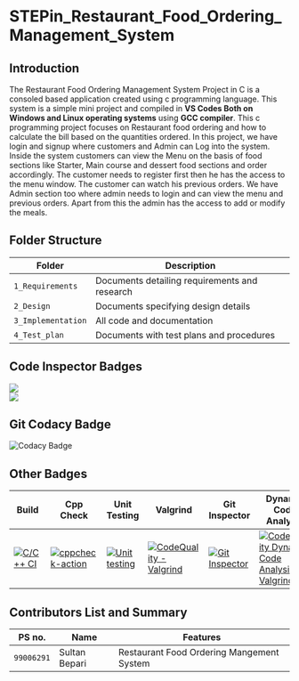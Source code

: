 # STEPin_Restaurant_Food_Ordering_Management_System
## Introduction
The Restaurant Food Ordering Management System Project in C is a consoled based application created using c programming language. This system is a simple mini project and compiled in **VS Codes Both on Windows and Linux operating systems** using **GCC compiler**. This c programming project focuses on Restaurant food ordering and how to calculate the bill based on the quantities ordered. In this project, we have login and signup where customers and Admin can Log into the system. Inside the system customers can view the Menu on the basis of food sections like Starter, Main course and dessert food sections and order accordingly. The customer needs to register first then he has the access to the menu window. The customer can watch his previous orders. We have Admin section too where admin needs to login and can view the menu and previous orders. Apart from this the admin has the access to add or modify the meals.


## Folder Structure
|Folder             | Description |
|-------------------| -----------------------------------------|
| `1_Requirements`   | Documents detailing requirements and research|
| `2_Design`         | Documents specifying design details|
| `3_Implementation` | All code and documentation|
| `4_Test_plan`      | Documents with test plans and procedures|

## Code Inspector Badges

![](https://www.code-inspector.com/project/27306/score/svg)<br />![](https://www.code-inspector.com/project/27306/status/svg)

## Git Codacy Badge

![Codacy Badge](https://app.codacy.com/project/badge/Grade/41b77a387bf148f19aba02d17c86497a)

## Other Badges

| Build | Cpp Check | Unit Testing | Valgrind | Git Inspector | Dynamic Code Analysis |
| ----------- | ----------- |------------|--------|--------|----|
| [![C/C++ CI](https://github.com/sultanbepari/STEPin_Restaurant_Food_Odering_Management_System/actions/workflows/C-build.yml/badge.svg)](https://github.com/sultanbepari/STEPin_Restaurant_Food_Odering_Management_System/actions/workflows/C-build.yml)| [![cppcheck-action](https://github.com/sultanbepari/STEPin_Restaurant_Food_Odering_Management_System/actions/workflows/cppcheck.yml/badge.svg)](https://github.com/sultanbepari/STEPin_Restaurant_Food_Odering_Management_System/actions/workflows/cppcheck.yml) | [![Unit testing](https://github.com/sultanbepari/STEPin_Restaurant_Food_Odering_Management_System/actions/workflows/Unit-Test.yml/badge.svg)](https://github.com/sultanbepari/STEPin_Restaurant_Food_Odering_Management_System/actions/workflows/Unit-Test.yml) | [![CodeQuality - Valgrind](https://github.com/sultanbepari/STEPin_Restaurant_Food_Odering_Management_System/actions/workflows/Valgrind.yml/badge.svg)](https://github.com/sultanbepari/STEPin_Restaurant_Food_Odering_Management_System/actions/workflows/Valgrind.yml) | [![Git Inspector](https://github.com/sultanbepari/STEPin_Restaurant_Food_Odering_Management_System/actions/workflows/gitinspector.yml/badge.svg)](https://github.com/sultanbepari/STEPin_Restaurant_Food_Odering_Management_System/actions/workflows/gitinspector.yml) | [![CodeQuality Dynamic Code Analysis Valgrind](https://github.com/sultanbepari/STEPin_Restaurant_Food_Odering_Management_System/actions/workflows/CodeQuality-Dynamic.yml/badge.svg)](https://github.com/sultanbepari/STEPin_Restaurant_Food_Odering_Management_System/actions/workflows/CodeQuality-Dynamic.yml) |


## Contributors List and Summary
|PS no. |  Name   |    Features    |
|-------|---------|----------------|
| `99006291` | Sultan Bepari | Restaurant Food Ordering Mangement System |  
